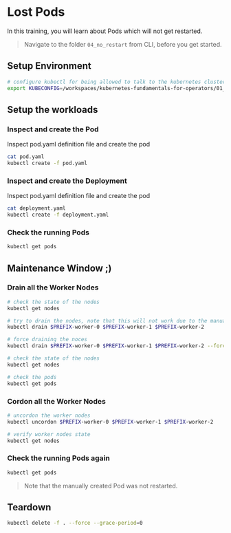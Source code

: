 # Lost Pods

In this training, you will learn about Pods which will not get restarted.

> Navigate to the folder `04_no_restart` from CLI, before you get started.

## Setup Environment

```bash
# configure kubectl for being allowed to talk to the kubernetes cluster
export KUBECONFIG=/workspaces/kubernetes-fundamentals-for-operators/01_magicless-kubernetes/secrets/admin.kubeconfig
```

## Setup the workloads

### Inspect and create the Pod

Inspect pod.yaml definition file and create the pod

```bash
cat pod.yaml
kubectl create -f pod.yaml
```

### Inspect and create the Deployment

Inspect pod.yaml definition file and create the pod

```bash
cat deployment.yaml
kubectl create -f deployment.yaml
```

### Check the running Pods

```bash
kubectl get pods
```

## Maintenance Window ;)

### Drain all the Worker Nodes

```bash
# check the state of the nodes
kubectl get nodes

# try to drain the nodes, note that this will not work due to the manualy created pod
kubectl drain $PREFIX-worker-0 $PREFIX-worker-1 $PREFIX-worker-2

# force draining the noces
kubectl drain $PREFIX-worker-0 $PREFIX-worker-1 $PREFIX-worker-2 --force

# check the state of the nodes
kubectl get nodes

# check the pods
kubectl get pods
```

### Cordon all the Worker Nodes

```bash
# uncordon the worker nodes
kubectl uncordon $PREFIX-worker-0 $PREFIX-worker-1 $PREFIX-worker-2

# verify worker nodes state
kubectl get nodes
```

### Check the running Pods again

```bash
kubectl get pods
```

> Note that the manually created Pod was not restarted.

## Teardown

```bash
kubectl delete -f . --force --grace-period=0
```
